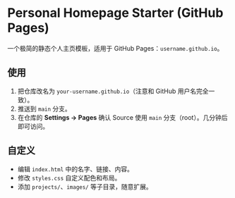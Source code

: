 # Personal Homepage Starter (GitHub Pages)

一个极简的静态个人主页模板，适用于 GitHub Pages：`username.github.io`。

## 使用
1. 把仓库改名为 `your-username.github.io`（注意和 GitHub 用户名完全一致）。
2. 推送到 `main` 分支。
3. 在仓库的 **Settings → Pages** 确认 Source 使用 `main` 分支（root）。几分钟后即可访问。

## 自定义
- 编辑 `index.html` 中的名字、链接、内容。
- 修改 `styles.css` 自定义配色和布局。
- 添加 `projects/`、`images/` 等子目录，随意扩展。
